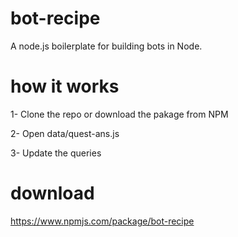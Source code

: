 # bot-recipe

A node.js boilerplate for building bots in Node.

# how it works

1- Clone the repo or download the pakage from NPM

2- Open data/quest-ans.js

3- Update the queries

# download

https://www.npmjs.com/package/bot-recipe

